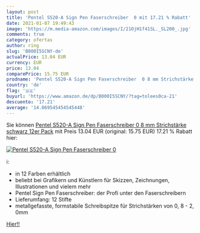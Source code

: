 ```yaml
---
layout: post
title: 'Pentel S520-A Sign Pen Faserschreiber  0 mit 17.21 % Rabatt'
date: 2021-01-07 19:49:43
image: 'https://m.media-amazon.com/images/I/21OjH1f41SL._SL200_.jpg'
comments: true
category: ofertas
author: ring
slug: 'B000I5SCNY-de'
actualPrice: 13.04 EUR
currency: EUR
price: 13.04
comparePrice: 15.75 EUR
prodname: 'Pentel S520-A Sign Pen Faserschreiber  0 8 mm Strichstärke  schwarz  12er Pack'
country: 'de'
flag: '🇩🇪'
buyurl: 'https://www.amazon.de/dp/B000I5SCNY/?tag=tolees0ca-21'
descuento: '17.21'
average: '14.069545454545448'
---
```


Sie können [Pentel S520-A Sign Pen Faserschreiber  0 8 mm Strichstärke  schwarz  12er Pack](https://www.amazon.de/dp/B000I5SCNY/?tag=tolees0ca-21) mit Preis 13.04 EUR (original: 15.75 EUR) 17.21 % Rabatt hier:

[![Pentel S520-A Sign Pen Faserschreiber  0](https://m.media-amazon.com/images/I/21OjH1f41SL._SL200_.jpg)](https://www.amazon.de/dp/B000I5SCNY/?tag=tolees0ca-21)

ℹ️:

- in 12 Farben erhältlich
- beliebt bei Grafikern und Künstlern für Skizzen, Zeichnungen, Illustrationen und vielem mehr
- Pentel Sign Pen Faserschreiber: der Profi unter den Faserschreibern
- Lieferumfang: 12 Stifte
- metallgefasste, formstabile Schreibspitze für Strichstärken von 0, 8 - 2, 0mm

[Hier!!](https://www.amazon.de/dp/B000I5SCNY/?tag=tolees0ca-21)
